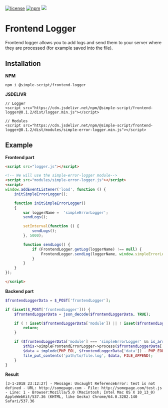 [![license](https://img.shields.io/github/license/simple-script/simple-script.svg)]()
[![npm](https://img.shields.io/npm/dm/@simple-script/frontend-logger.svg)](https://www.npmjs.com/package/@simple-script/frontend-logger)
[![](https://data.jsdelivr.com/v1/package/npm/@simple-script/frontend-logger/badge)](https://www.jsdelivr.com/package/npm/@simple-script/frontend-logger)

# Frontend Logger
Frontend logger allows you to add logs and send them to your server where they are processed (for example saved into the file).


## Installation
**NPM**
````
npm i @simple-script/frontend-logger
````

**JSDELIVR**
````
// Logger
<script src="https://cdn.jsdelivr.net/npm/@simple-script/frontend-logger@0.1.2/dist/logger.min.js"></script>

// Modules
<script src="https://cdn.jsdelivr.net/npm/@simple-script/frontend-logger@0.1.2/dist/modules/simple-error-logger.min.js"></script>
````

## Example
**Frontend part**
````HTML
<script src="logger.js"></script>

<!-- We will use the simple-error-logger module-->
<script src="modules/simple-error-logger.js"></script>
<script>
window.addEventListener('load', function () {
	initSimpleErrorLogger();

	function initSimpleErrorLogger()
	{
		var loggerName =  'simpleErrorLogger';
		sendLogs();

		setInterval(function () {
			sendLogs();
		}, 5000);

		function sendLogs() {
			if (FrontendLogger.getLog(loggerName) !== null) {
				FrontendLogger.sendLog(loggerName, window.simpleErrorLoggerUrl);
			}
		}
	}
});

</script>
````

**Backend part**
````PHP
$frontendLoggerData = $_POST['frontendLogger'];

if (isset($_POST['frontendLogger'])) {
    $frontendLoggerData = json_decode($frontendLoggerData, TRUE);

    if ( ! isset($frontendLoggerData['module']) || ! isset($frontendLoggerData['data'])) {
        return;
    }

    if ($frontendLoggerData['module'] === 'simpleErrorLogger' && is_array($frontendLoggerData['data'])) {
        $this->simpleFrontendErrorLogger->process($frontendLoggerData['data']);
        $data = implode(PHP_EOL, $frontendLoggerData['data']) . PHP_EOL;
        file_put_contents('path/to/file.log', $data, FILE_APPEND);
    }
}
````

**Result**
````
[3-1-2018 23:12:27] - Message: Uncaught ReferenceError: test is not defined - URL: http://somepage.com - File: http://somepage.com/test.js - Line: 1 - Browser:Mozilla/5.0 (Macintosh; Intel Mac OS X 10_13_0) AppleWebKit/537.36 (KHTML, like Gecko) Chrome/64.0.3282.140 Safari/537.36
````
